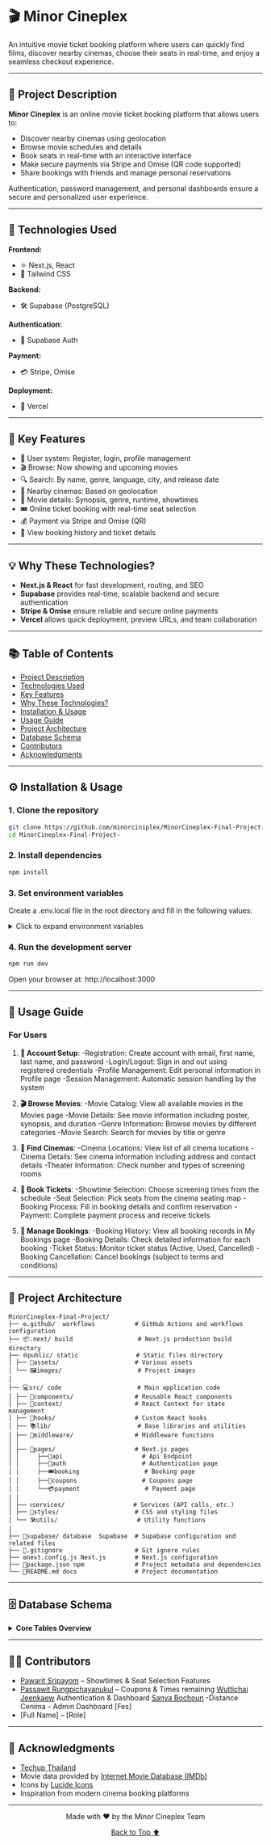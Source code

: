 # 🎬 Minor Cineplex

An intuitive movie ticket booking platform where users can quickly find films, discover nearby cinemas, choose their seats in real-time, and enjoy a seamless checkout experience.

---

## 📌 Project Description

**Minor Cineplex** is an online movie ticket booking platform that allows users to:

- Discover nearby cinemas using geolocation
- Browse movie schedules and details
- Book seats in real-time with an interactive interface
- Make secure payments via Stripe and Omise (QR code supported)
- Share bookings with friends and manage personal reservations

Authentication, password management, and personal dashboards ensure a secure and personalized user experience.

---

## 🧰 Technologies Used

**Frontend:**

- ⚛️ Next.js, React
- 🎨 Tailwind CSS

**Backend:**

- 🛠️ Supabase (PostgreSQL)

**Authentication:**

- 🔐 Supabase Auth

**Payment:**

- 💳 Stripe, Omise

**Deployment:**

- 🚀 Vercel

---

## 🌟 Key Features

- 🔐 User system: Register, login, profile management
- 🎬 Browse: Now showing and upcoming movies
- 🔍 Search: By name, genre, language, city, and release date
- 📍 Nearby cinemas: Based on geolocation
- 📝 Movie details: Synopsis, genre, runtime, showtimes
- 🎟️ Online ticket booking with real-time seat selection
- 💰 Payment via Stripe and Omise (QR)
- 📂 View booking history and ticket details

---

## 💡 Why These Technologies?

- **Next.js & React** for fast development, routing, and SEO
- **Supabase** provides real-time, scalable backend and secure authentication
- **Stripe & Omise** ensure reliable and secure online payments
- **Vercel** allows quick deployment, preview URLs, and team collaboration

---

## 📚 Table of Contents

- [Project Description](#-project-description)
- [Technologies Used](#-technologies-used)
- [Key Features](#-key-features)
- [Why These Technologies?](#-why-these-technologies)
- [Installation & Usage](#-installation--usage)
- [Usage Guide](#-usage-guide)
- [Project Architecture](#-project-architecture)
- [Database Schema](#-database-schema)
- [Contributors](#-contributors)
- [Acknowledgments](#-acknowledgments)

---

## ⚙️ Installation & Usage

### 1. Clone the repository

```bash
git clone https://github.com/minorciniplex/MinorCineplex-Final-Project-.git
cd MinorCineplex-Final-Project-
```

### 2. Install dependencies

```bash
npm install
```

### 3. Set environment variables

Create a .env.local file in the root directory and fill in the following values:

<details> <summary>Click to expand environment variables</summary>

```bash
# SUPABASE
NEXT_PUBLIC_SUPABASE_URL=your-project-url
NEXT_PUBLIC_SUPABASE_ANON_KEY=your-anon-key
SUPABASE_SERVICE_ROLE_KEY=your-service-role-key
NEXT_PUBLIC_SUPABASE_PROJECT_REF=your-project-ref

# AUTH
NEXTAUTH_URL=https://your-deployment.vercel.app/

# ENVIRONMENT
NODE_ENV=development
ADMIN_JWT_SECRET=your-admin-secret

# CLOUDINARY
CLOUDINARY_CLOUD_NAME=your-cloud-name
CLOUDINARY_API_KEY=your-api-key
CLOUDINARY_API_SECRET=your-api-secret

# STRIPE
STRIPE_SECRET_KEY=your-secret-key
NEXT_PUBLIC_STRIPE_PUBLISHABLE_KEY=your-publishable-key

# OMISE
OMISE_PUBLIC_KEY=your-public-key
OMISE_SECRET_KEY=your-secret-key

# SMTP Email
EMAIL_USER=your-email@example.com
EMAIL_PASSWORD=your-email-password
EMAIL_NOTIFICATIONS_ENABLED=true

```

</details>

### 4. Run the development server

```bash
npm run dev
```

Open your browser at: http://localhost:3000

---

## 🎯 Usage Guide

### For Users
1. **🔐 Account Setup**: 
-Registration: Create account with email, first name, last name, and password
-Login/Logout: Sign in and out using registered credentials
-Profile Management: Edit personal information in Profile page
-Session Management: Automatic session handling by the system

2. **🎬 Browse Movies**: 
-Movie Catalog: View all available movies in the Movies page
-Movie Details: See movie information including poster, synopsis, and duration
-Genre Information: Browse movies by different categories
-Movie Search: Search for movies by title or genre

3. **📍 Find Cinemas**: 
-Cinema Locations: View list of all cinema locations
-Cinema Details: See cinema information including address and contact details
-Theater Information: Check number and types of screening rooms

4. **🎫 Book Tickets**: 
-Showtime Selection: Choose screening times from the schedule
-Seat Selection: Pick seats from the cinema seating map
-Booking Process: Fill in booking details and confirm reservation
-Payment: Complete payment process and receive tickets


5. **📱 Manage Bookings**: 
-Booking History: View all booking records in My Bookings page
-Booking Details: Check detailed information for each booking
-Ticket Status: Monitor ticket status (Active, Used, Cancelled)
-Booking Cancellation: Cancel bookings (subject to terms and conditions)

---

## 📂 Project Architecture

```
MinorCineplex-Final-Project/
├── ⚙️.github/  workflows           # GitHub Actions and workflows configuration
├── 📦.next/ build                  # Next.js production build directory
├── 🌐public/ static                # Static files directory
│ ├── 🎨assets/                     # Various assets
│ └── 🖼️images/                     # Project images
│
├── 💻src/ code                     # Main application code
│ ├── 🧩components/                 # Reusable React components
│ ├── 🔗context/                    # React Context for state management
│ ├── 🎣hooks/                      # Custom React hooks
│ ├── 📚lib/                        # Base libraries and utilities
│ ├── 🚦middleware/                 # Middleware functions
│ │ 
│ ├── 📄pages/                      # Next.js pages
│ │     ├──🔌api                      # Api Endpoint
│ │     ├──🔐auth                     # Authentication page
│ │     ├──🎟️booking                  # Booking page
│ │     ├──🎫coupons                  # Coupons page
│ │     └──💳payment                  # Payment page
│ │ 
│ ├── 📞services/                   # Services (API calls, etc.)
│ ├── 💅styles/                     # CSS and styling files
│ └── 🛠️utils/                      # Utility functions
│
├── 🚀supabase/ database  Supabase  # Supabase configuration and related files
├── 🚫.gitignore                    # Git ignore rules
├── ⚙️next.config.js Next.js        # Next.js configuration
├── 📝package.json npm              # Project metadata and dependencies
└── 📜README.md docs                # Project documentation
```

---

## 🗄️ Database Schema

<details>
<summary><strong>Core Tables Overview</strong></summary>

| Table       | Purpose              | Key Features                        |
| ----------- | -------------------- | ----------------------------------- |
| `users`     | User management      | Profiles, preferences, auth data    |
| `movies`    | Film catalog         | Metadata, ratings, media assets     |
| `cinemas`   | Venue information    | Locations, facilities, pricing      |
| `showtimes` | Schedule management  | Real-time availability              |
| `seats`     | Seating arrangements | Layout, availability                |
| `bookings`  | Reservation tracking | Status, timestamps, user relations  |
| `payments`  | Transaction records  | Payment methods, status, receipts   |
| `coupons`   | Promotion system     | Discounts, validity, usage tracking |

</details>

---

## 👨‍💻 Contributors

- [Pawarit Sripayom](https://github.com/Wizardsmile1412) – Showtimes & Seat Selection Features
- [Passawit Rungpichayanukul](https://github.com/Jin111-1) – Coupons & Times remaining
  [Wuttichai Jeenkaew](https://github.com/wuttichai-jeenkaew) Authentication & Dashboard
  [Sanya Bochoun](https://github.com/sanya-bochoun/) -Distance Cenima - Admin Dashboard
  [Fes]
- [Full Name] – [Role]

---

## 🙏 Acknowledgments

- [Techup Thailand](https://www.techupth.com/)
- Movie data provided by [Internet Movie Database (IMDb)](https://www.imdb.com/)
- Icons by [Lucide Icons](https://lucide.dev/)
- Inspiration from modern cinema booking platforms

---

<div align="center">
  <p>Made with ❤️ by the Minor Cineplex Team</p>
  <p>
    <a href="#-minor-cineplex">Back to Top ⬆️</a>
  </p>
</div>
